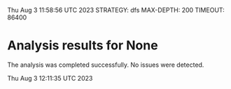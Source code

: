 Thu Aug  3 11:58:56 UTC 2023
STRATEGY: dfs
MAX-DEPTH: 200
TIMEOUT: 86400
# Analysis results for None
The analysis was completed successfully. No issues were detected.

Thu Aug  3 12:11:35 UTC 2023
